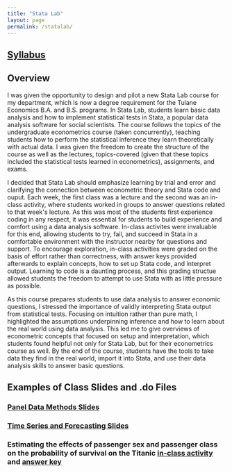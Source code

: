 ```yaml
---
title: "Stata Lab"
layout: page
permalink: /statalab/
---
```


## [Syllabus](https://github.com/user-attachments/files/22895103/Stata_Lab_Syllabus.pdf)

## Overview

<p> I was given the opportunity to design and pilot a new Stata Lab course for my department, which is now a degree requirement for the Tulane Economics B.A. and B.S. programs. In Stata Lab, students learn basic data analysis and how to implement statistical tests in Stata, a popular data analysis software for social scientists. The course follows the topics of the undergraduate econometrics course (taken concurrently), teaching students how to perform the statistical inference they learn theoretically with actual data. I was given the freedom to create the structure of the course as well as the lectures, topics-covered (given that these topics included the statistical tests learned in econometrics), assignments, and exams. </p>
<p> I decided that Stata Lab should emphasize learning by trial and error and clarifying the connection between econometric theory and Stata code and ouput. Each week, the first class was a lecture and the second was an in-class activity, where students worked in groups to answer questions related to that week's lecture. As this was most of the students first experience coding in any respect, it was essential for students to build experience and comfort using a data analysis software. In-class activites were invaluable for this end, allowing students to try, fail, and succeed in Stata in a comfortable environment with the instructor nearby for questions and support. To encourage exploration, in-class activities were graded on the basis of effort rather than correctness, with answer keys provided afterwards to explain concepts, how to set up Stata code, and interpret output. Learning to code is a daunting process, and this grading structue allowed students the freedom to attempt to use Stata with as little pressure as possible. </p>
<p> As this course prepares students to use data analysis to answer economic questions, I stressed the importance of validly interpreting Stata output from statistical tests. Focusing on intuition rather than pure math, I highlighted the assumptions underpinning inference and how to learn about the real world using data analysis. This led me to give overviews of econometric concepts that focused on setup and interpretation, which students found helpful not only for Stata Lab, but for their econometrics course as well. By the end of the course, students have the tools to take data they find in the real world, import it into Stata, and use their data analysis skills to answer basic questions.
</p>

## Examples of Class Slides and .do Files

### [Panel Data Methods Slides](https://github.com/user-attachments/files/22895707/SL_slides_w13.pdf) 
### [Time Series and Forecasting Slides](https://github.com/user-attachments/files/22895709/SL_slides_w11.pdf) 
### Estimating the effects of passenger sex and passenger class on the probability of survival on the Titanic [in-class activity](W10_InClass.do) and [answer key](W10_InClass_answerkey.do)

